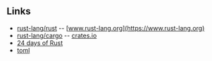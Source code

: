## Links

  * [rust-lang/rust](https://github.com/rust-lang/rust) -- [www.rust-lang.org](https://www.rust-lang.org)
  * [rust-lang/cargo](https://github.com/rust-lang/cargo) -- [crates.io](https://crates.io)
  * [24 days of Rust](https://github.com/zsiciarz/24daysofrust)
  * [toml](https://github.com/toml-lang/toml)
